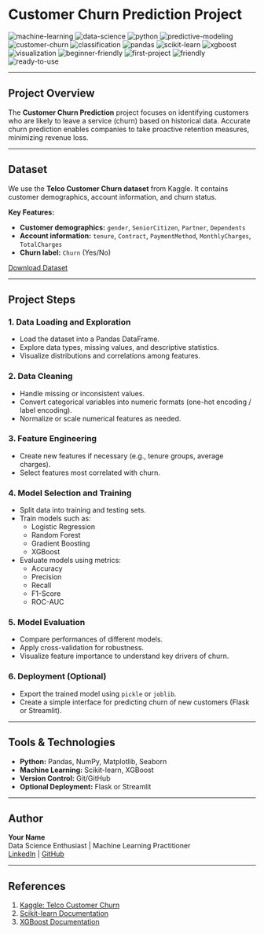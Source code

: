 # Customer Churn Prediction Project

![machine-learning](https://img.shields.io/badge/machine--learning-blue?style=for-the-badge&logo=python)
![data-science](https://img.shields.io/badge/data--science-lightgrey?style=for-the-badge)
![python](https://img.shields.io/badge/python-yellow?style=for-the-badge&logo=python)
![predictive-modeling](https://img.shields.io/badge/predictive--modeling-green?style=for-the-badge)
![customer-churn](https://img.shields.io/badge/customer--churn-red?style=for-the-badge)
![classification](https://img.shields.io/badge/classification-orange?style=for-the-badge)
![pandas](https://img.shields.io/badge/pandas-blue?style=for-the-badge&logo=pandas)
![scikit-learn](https://img.shields.io/badge/scikit--learn-lightgrey?style=for-the-badge)
![xgboost](https://img.shields.io/badge/xgboost-red?style=for-the-badge)
![visualization](https://img.shields.io/badge/visualization-blue?style=for-the-badge)
![beginner-friendly](https://img.shields.io/badge/beginner--friendly-brightgreen?style=for-the-badge)
![first-project](https://img.shields.io/badge/first--project-lightblue?style=for-the-badge)
![friendly](https://img.shields.io/badge/friendly-blue?style=for-the-badge)
![ready-to-use](https://img.shields.io/badge/ready--to--use-green?style=for-the-badge)

---

## Project Overview
The **Customer Churn Prediction** project focuses on identifying customers who are likely to leave a service (churn) based on historical data. Accurate churn prediction enables companies to take proactive retention measures, minimizing revenue loss.

---

## Dataset
We use the **Telco Customer Churn dataset** from Kaggle. It contains customer demographics, account information, and churn status.

**Key Features:**
- **Customer demographics:** `gender`, `SeniorCitizen`, `Partner`, `Dependents`
- **Account information:** `tenure`, `Contract`, `PaymentMethod`, `MonthlyCharges`, `TotalCharges`
- **Churn label:** `Churn` (Yes/No)

[Download Dataset](https://www.kaggle.com/blastchar/telco-customer-churn)

---

## Project Steps

### 1. Data Loading and Exploration
- Load the dataset into a Pandas DataFrame.
- Explore data types, missing values, and descriptive statistics.
- Visualize distributions and correlations among features.

### 2. Data Cleaning
- Handle missing or inconsistent values.
- Convert categorical variables into numeric formats (one-hot encoding / label encoding).
- Normalize or scale numerical features as needed.

### 3. Feature Engineering
- Create new features if necessary (e.g., tenure groups, average charges).
- Select features most correlated with churn.

### 4. Model Selection and Training
- Split data into training and testing sets.
- Train models such as:
  - Logistic Regression
  - Random Forest
  - Gradient Boosting
  - XGBoost
- Evaluate models using metrics:
  - Accuracy
  - Precision
  - Recall
  - F1-Score
  - ROC-AUC

### 5. Model Evaluation
- Compare performances of different models.
- Apply cross-validation for robustness.
- Visualize feature importance to understand key drivers of churn.

### 6. Deployment (Optional)
- Export the trained model using `pickle` or `joblib`.
- Create a simple interface for predicting churn of new customers (Flask or Streamlit).

---

## Tools & Technologies
- **Python:** Pandas, NumPy, Matplotlib, Seaborn  
- **Machine Learning:** Scikit-learn, XGBoost  
- **Version Control:** Git/GitHub  
- **Optional Deployment:** Flask or Streamlit  

---

## Author
**Your Name**  
Data Science Enthusiast | Machine Learning Practitioner  
[LinkedIn](https://www.linkedin.com/) | [GitHub](https://github.com/)

---

## References
1. [Kaggle: Telco Customer Churn](https://www.kaggle.com/blastchar/telco-customer-churn)  
2. [Scikit-learn Documentation](https://scikit-learn.org/)  
3. [XGBoost Documentation](https://xgboost.readthedocs.io/)  
